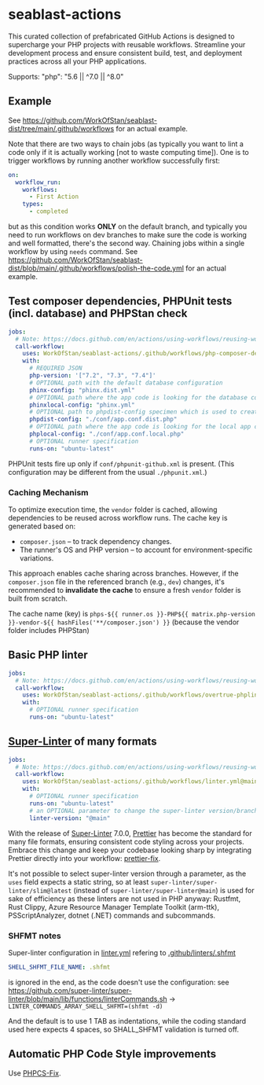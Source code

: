 # seablast-actions

This curated collection of prefabricated GitHub Actions is designed to supercharge your PHP projects with reusable workflows.
Streamline your development process and ensure consistent build, test, and deployment practices across all your PHP applications.

Supports: "php": "5.6 || ^7.0 || ^8.0"

## Example

See <https://github.com/WorkOfStan/seablast-dist/tree/main/.github/workflows> for an actual example.

Note that there are two ways to chain jobs (as typically you want to lint a code only if it is actually working [not to waste computing time]).
One is to trigger workflows by running another workflow successfully first:

```yaml
on:
  workflow_run:
    workflows:
      - First Action
    types:
      - completed
```

but as this condition works **ONLY** on the default branch, and typically you need to run workflows on dev branches to make sure the code is working and well formatted,
there's the second way. Chaining jobs within a single workflow by using `needs` command.
See <https://github.com/WorkOfStan/seablast-dist/blob/main/.github/workflows/polish-the-code.yml> for an actual example.

## Test composer dependencies, PHPUnit tests (incl. database) and PHPStan check

```yml
jobs:
  # Note: https://docs.github.com/en/actions/using-workflows/reusing-workflows The strategy property is not supported in any job that calls a reusable workflow.
  call-workflow:
    uses: WorkOfStan/seablast-actions/.github/workflows/php-composer-dependencies-reusable.yml@main
    with:
      # REQUIRED JSON
      php-version: '["7.2", "7.3", "7.4"]'
      # OPTIONAL path with the default database configuration
      phinx-config: "phinx.dist.yml"
      # OPTIONAL path where the app code is looking for the database configuration
      phinxlocal-config: "phinx.yml"
      # OPTIONAL path to phpdist-config specimen which is used to create the actual phplocal-config
      phpdist-config: "./conf/app.conf.dist.php"
      # OPTIONAL path where the app code is looking for the local app configuration
      phplocal-config: "./conf/app.conf.local.php"
      # OPTIONAL runner specification
      runs-on: "ubuntu-latest"
```

PHPUnit tests fire up only if `conf/phpunit-github.xml` is present. (This configuration may be different from the usual `./phpunit.xml`.)

### Caching Mechanism

To optimize execution time, the `vendor` folder is cached, allowing dependencies to be reused across workflow runs. The cache key is generated based on:

- `composer.json` – to track dependency changes.
- The runner's OS and PHP version – to account for environment-specific variations.

This approach enables cache sharing across branches. However, if the `composer.json` file in the referenced branch (e.g., `dev`) changes, it's recommended to **invalidate the cache** to ensure a fresh `vendor` folder is built from scratch.

The cache name (key) is `phps-${{ runner.os }}-PHP${{ matrix.php-version }}-vendor-${{ hashFiles('**/composer.json') }}` (because the vendor folder includes PHPStan)

## Basic PHP linter

```yml
jobs:
  # Note: https://docs.github.com/en/actions/using-workflows/reusing-workflows The strategy property is not supported in any job that calls a reusable workflow.
  call-workflow:
    uses: WorkOfStan/seablast-actions/.github/workflows/overtrue-phplint.yml@main
    with:
      # OPTIONAL runner specification
      runs-on: "ubuntu-latest"
```

## [Super-Linter](https://github.com/super-linter/super-linter) of many formats

```yml
jobs:
  # Note: https://docs.github.com/en/actions/using-workflows/reusing-workflows The strategy property is not supported in any job that calls a reusable workflow.
  call-workflow:
    uses: WorkOfStan/seablast-actions/.github/workflows/linter.yml@main
    with:
      # OPTIONAL runner specification
      runs-on: "ubuntu-latest"
      # an OPTIONAL parameter to change the super-linter version/branch, e.g. '/slim-latest', '@v7.2.1', '/slim@v7.2.1'
      linter-version: "@main"
```

With the release of [Super-Linter](https://github.com/super-linter/super-linter) 7.0.0, [Prettier](https://prettier.io/) has become the standard for many file formats, ensuring consistent code styling across your projects.
Embrace this change and keep your codebase looking sharp by integrating Prettier directly into your workflow: [prettier-fix](https://github.com/marketplace/actions/prettier-fix).

It's not possible to select super-linter version through a parameter, as the `uses` field expects a static string, so at least `super-linter/super-linter/slim@latest` (instead of `super-linter/super-linter@main`)
is used for sake of efficiency as these linters are not used in PHP anyway: Rustfmt, Rust Clippy, Azure Resource Manager Template Toolkit (arm-ttk), PSScriptAnalyzer, dotnet (.NET) commands and subcommands.

### SHFMT notes

Super-linter configuration in [linter.yml](./github/workflows/linter.yml) refering to [.github/linters/.shfmt](.github/linters/.shfmt)

```yml
SHELL_SHFMT_FILE_NAME: .shfmt
```

is ignored in the end, as the code doesn't use the configuration:
see <https://github.com/super-linter/super-linter/blob/main/lib/functions/linterCommands.sh> -> `LINTER_COMMANDS_ARRAY_SHELL_SHFMT=(shfmt -d)`

And the default is to use 1 TAB as indentations, while the coding standard used here expects 4 spaces, so SHALL_SHFMT validation is turned off.

## Automatic PHP Code Style improvements

Use [PHPCS-Fix](https://github.com/WorkOfStan/phpcs-fix/blob/main/.github/workflows/phpcs-phpcbf.yml).
